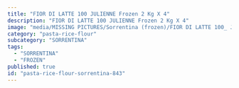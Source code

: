 ```yaml
---
title: "FIOR DI LATTE 100 JULIENNE Frozen 2 Kg X 4"
description: "FIOR DI LATTE 100 JULIENNE Frozen 2 Kg X 4"
image: "media/MISSING PICTURES/Sorrentina (frozen)/FIOR DI LATTE 100_ JULIENNE Frozen 2 Kg x 4.jpg"
category: "pasta-rice-flour"
subcategory: "SORRENTINA"
tags:
  - "SORRENTINA"
  - "FROZEN"
published: true
id: "pasta-rice-flour-sorrentina-843"
---
```

